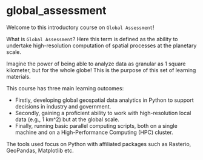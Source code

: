 # global_assessment

Welcome to this introductory course on `Global Assessment`!

What is `Global Assessment`? Here this term is defined as the ability to undertake high-resolution computation of spatial processes at the planetary scale. 

Imagine the power of being able to analyze data as granular as 1 square kilometer, but for the whole globe! This is the purpose of this set of learning materials. 

This course has three main learning outcomes:

-   Firstly, developing global geospatial data analytics in Python to support decisions in industry and government. 
-   Secondly, gaining a proficient ability to work with high-resolution local data (e.g., 1 km^2) but at the global scale. 
-   Finally, running basic parallel computing scripts, both on a single machine and on a High-Performance Computing (HPC) cluster.

The tools used focus on Python with affiliated packages such as Rasterio, GeoPandas, Matplotlib etc.

